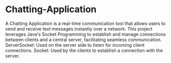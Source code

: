 # Chatting-Application
A Chatting Application is a real-time communication tool that allows users to send and receive text messages instantly over a network. This project leverages Java's Socket Programming to establish and manage connections between clients and a central server, facilitating seamless communication.
ServerSocket: Used on the server side to listen for incoming client connections.
Socket: Used by the clients to establish a connection with the server.

